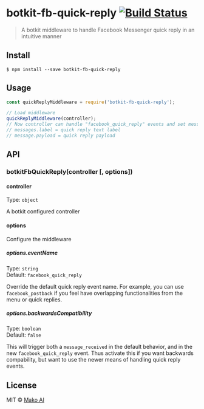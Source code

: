 # botkit-fb-quick-reply [![Build Status](https://travis-ci.com/mako-ai/botkit-fb-quick-reply.svg?branch=master)](https://travis-ci.com/mako-ai/botkit-fb-quick-reply)

> A botkit middleware to handle Facebook Messenger quick reply in an intuitive manner


## Install

```
$ npm install --save botkit-fb-quick-reply
```


## Usage

```js
const quickReplyMiddleware = require('botkit-fb-quick-reply');

// Load middleware
quickReplyMiddleware(controller);
// Now controller can handle "facebook_quick_reply" events and set messages accordingly
// messages.label = quick reply text label
// message.payload = quick reply payload
```


## API

### botkitFbQuickReply(controller [, options])

#### controller
Type: `object`

A botkit configured controller

#### options
Configure the middleware

##### options.eventName
Type: `string`<br>
Default: `facebook_quick_reply`

Override the default quick reply event name. For example, you can use `facebook_postback` if you feel have overlapping functionalities from the menu or quick replies.

##### options.backwardsCompatibility
Type: `boolean`<br>
Default: `false`

This will trigger both a `message_received` in the default behavior, and in the new `facebook_quick_reply` event. Thus activate this if you want backwards compability, but want to use the newer means of handling quick reply events.

## License

MIT © [Mako AI](https://github.com/mako-ai/botkit-fb-quick-reply)
